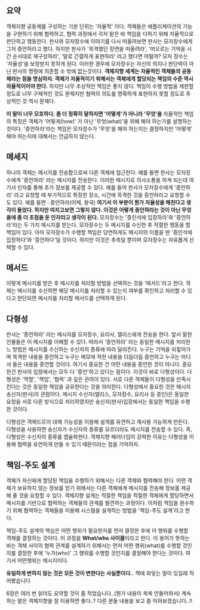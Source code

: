 ## 요약
객체지향 공동체를 구성하는 기본 단위는 '자율적' 이다. 객체들은 애플리케이션의 기능을 구현하기 위해 협력하고, 협력 과정에서 각자 맡은 바 책임을 다하기 위해 자율적으로 판단하고 행동한다.
판사와 모자장수에 이야기를 다시 떠올려보면 판사는 모자장수에게 그저 증언하라고 했다.
하지만 판사가 '목격했던 장면을 떠올려라', '떠오르는 기억을 시간 순서대로 재구성하라', '말로 간결하게 표현하라' 라고 했다면 어떨까? 모자 장수는 '자율성'을 보장받지 못하게 된다.
이러한 경우에 모자장수는 자신의 의지나 판단력이 아닌 판사의 명령에 의존할 수 밖에 없는것이다.
**객체지향 세계는 자율적인 객체들의 공동체라는 점을 명심하자. 객체가 자율적이기 위해서는 객체에게 할당되는 책임의 수준 역시 자율적이어야 한다.**
하지만 너무 추상적인 책임은 좋지 않다. 책임이 수행 방법을 제한할 정도로 너무 구체적인 것도 문제지만 협력의 의도를 명확하게 표현하지 못할 정도로 추상적인 것 역시 문제다.

**이 말이 너무 모호하다. 좀 더 정확히 말하자면 '어떻게'가 아니라 '무엇'을**
자율적인 책임의 특징은 객체가 '어떻게(how)' 가 아닌 '무엇(what)'을 위해 해야 하는가를 설명하는 것이다.
'증언하라'라는 책임은 모자장수가 '무엇'을 해야 하는지는 결정하지만 '어떻게' 해야 하는지에 대해서는 언급하지 않는다.

## 메세지
하나의 객체는 메시지를 전송함으로써 다른 객체에 접근한다. 예를 들면 판사는 모자장수에게 '증언하라' 라는 메시지를 전송한다. 이러한 메시지로 의사소통을 하게 되는데
여기서 인자를 통해 추가 정보를 제공할 수 있다. 예를 들어 판사가 모자장수에게 '증언하라' 라고 요청할 때 부가적으로 특정한 장소, 시간에 목격한 것을 증언하라고 요청할 수 도 있다.
예를 들면 : 증언하라(어제, 왕국)
**여기서 이 부분이 뭔가 자율성을 해친다고 생각이 들었다. 하지만 따지고보면 그렇지 않다. 이것은 어떻게 증언하라는 것이 아닌 무엇을에 좀 더 초점을 둔 인자라고 생각이 된다.**
모자장수는 '증인석에 입장하라'와 '증언하라'라는 두 가지 메시지를 받는다. 모자장수는 두 메시지를 수신한 후 적절한 행동을 할 책임이 있다.
아마 모자장수가 수행할 책임은 당연하게도 메시지의 이름을 딴 '증인석에 입장하다'와 '증언하다'일 것이다.
하지만 이것은 추측일 뿐이며 모자장수는 자유롭게 선택할 수 있다.
## 메서드
이렇게 메시지를 받은 후 메시지를 처리할 방법을 선택하는 것을 '메서드'라고 한다.
객체는 메시지를 수신하면 해당 메시지를 처리할 수 있는지 여부를 확인하고 처리할 수 있다고 판단되면 메시지를 처리할 메서드를 선택하게 된다.

## 다형성
판사는 '증언하라' 라는 메시지를 모자장수, 요리사, 앨리스에게 전송을 한다. 앞서 말한 인물들은 이 메시지를 이해할 수 있다.
따라서 '증언하라' 라는 동일한 메시지를 처리한느 방법은 메시지를 수신하는 수신자의 종류에 따라 달라진다.
누구는 기억을 되짚어가며 목격한 내용을 증언하고
누구는 메모에 적힌 내용을 더듬더듬 증언하고
누구는 어디서 들은 내용을 증언할 것이다.
여기서 중요한 건 어떤 내용을 증언한 것이 아니다. 중요한건 판사의 입장에서는 모두 다 '증언'하고 있다는 점이다.
이것이 바로 다형성이다.
다형성은 '역할', '책임', '협력' 과 깊은 관려이 있다. 서로 다른 객체들이 다형성을 만족시킨다는 것은 동일한 책임을 공유한다는 것을 의미한다.
다형성에서 중요한 것은 메시지 송신자(판사)의 관점이다.
메시지 수신자(엘리스, 모자장수, 요리사 등 증인)은 동일한 요청을 서로 다른 방식으로 처리하였지만 송신자(판사)입장에서는 동일한 책임을 수행한 것이다.

다형성은 객체드르이 대체 가능성을 이용해 설게를 유연하고 재사용 가능하게 만든다.
다형성을 사용하면 송신자가 수신자의 종류를 모르더라도 메시지를 전송할 수 있다.
즉, 다형성은 수신자의 종류를 캡슐화한다.
객체지향 패러다임이 강력한 이유는 다형성을 이용해 협력을 유연하게 만들 수 있기 때문이라는 점을 기억하자.

## 책임-주도 설계
객체가 자신에게 할당된 책임을 수행하기 위해서는 다른 객체와 협력해야 한다. 어떤 객체가 보유하지 않는 정보를 얻기 위해서는 다른 객체에게 메시지를 전송해 정보를 제공해 줄 것을 요청할 수 있다.
객체지향 설게는 적절한 책임을 적절한 객체에게 할당하면서 메시지를 기반으로 협력하는 객체들의 관계를 발견하는 과정이다. 이처럼 책임을 완수하기 위해 협력하는 객체들을 이용해
시스템을 설게하는 방법을 '책임-주도 설계'라고 한다.

책임-주도 설계의 핵심은 어떤 행위가 필요한지를 먼저 결정한 후에 이 행위를 수행할 객체를 결정하는 것이다.
이 과정을 **What/who 사이클**이라고 한다.
이 용어가 뜻하는 바는 객체 사이의 협력 관계를 설계하기 위해서는 먼저 어떤 행위(what)를 수행할 것인지를 결정한 후에 '누가(who)' 그 행위를 수행할 것인지를 결정해야 한다는 것이다. 여기서 어떤행위는 메시지이다.

**유일하게 변하지 않는 것은 모든 것이 변한다는 사실뿐이다..**
책에 와닿는 말이 있길래 적어봤습니다

6장은 여러 번 읽어도 요약할 것이 좀 적었습니다..(뭔가 내용이 쏙쏙 안들어와서)
계속하는 말은 객체지향을 잘 이용하면 좋다..? 다른 분들 내용을 보고 좀 익혀보겠습니다..!! 



